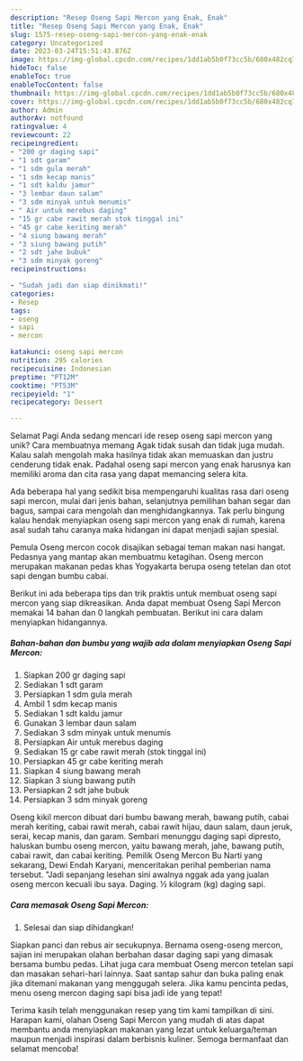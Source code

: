 ```yaml
---
description: "Resep Oseng Sapi Mercon yang Enak, Enak"
title: "Resep Oseng Sapi Mercon yang Enak, Enak"
slug: 1575-resep-oseng-sapi-mercon-yang-enak-enak
category: Uncategorized
date: 2023-03-24T15:51:43.876Z
image: https://img-global.cpcdn.com/recipes/1dd1ab5b0f73cc5b/680x482cq70/oseng-sapi-mercon-foto-resep-utama.jpg
hideToc: false
enableToc: true
enableTocContent: false
thumbnail: https://img-global.cpcdn.com/recipes/1dd1ab5b0f73cc5b/680x482cq70/oseng-sapi-mercon-foto-resep-utama.jpg
cover: https://img-global.cpcdn.com/recipes/1dd1ab5b0f73cc5b/680x482cq70/oseng-sapi-mercon-foto-resep-utama.jpg
author: Admin
authorAv: notfound
ratingvalue: 4
reviewcount: 22
recipeingredient:
- "200 gr daging sapi"
- "1 sdt garam"
- "1 sdm gula merah"
- "1 sdm kecap manis"
- "1 sdt kaldu jamur"
- "3 lembar daun salam"
- "3 sdm minyak untuk menumis"
- " Air untuk merebus daging"
- "15 gr cabe rawit merah stok tinggal ini"
- "45 gr cabe keriting merah"
- "4 siung bawang merah"
- "3 siung bawang putih"
- "2 sdt jahe bubuk"
- "3 sdm minyak goreng"
recipeinstructions:

- "Sudah jadi dan siap dinikmati!"
categories:
- Resep
tags:
- oseng
- sapi
- mercon

katakunci: oseng sapi mercon 
nutrition: 295 calories
recipecuisine: Indonesian
preptime: "PT12M"
cooktime: "PT53M"
recipeyield: "1"
recipecategory: Dessert

---
```



Selamat Pagi Anda sedang mencari ide resep oseng sapi mercon yang unik? Cara membuatnya memang Agak tidak susah dan tidak juga mudah. Kalau salah mengolah maka hasilnya tidak akan memuaskan dan justru cenderung tidak enak. Padahal oseng sapi mercon yang enak harusnya kan memiliki aroma dan cita rasa yang dapat memancing selera kita.


Ada beberapa hal yang sedikit bisa mempengaruhi kualitas rasa dari oseng sapi mercon, mulai dari jenis bahan, selanjutnya pemilihan bahan segar dan bagus, sampai cara mengolah dan menghidangkannya. Tak perlu bingung kalau hendak menyiapkan oseng sapi mercon yang enak di rumah, karena asal sudah tahu caranya maka hidangan ini dapat menjadi sajian spesial.

Pemula Oseng mercon cocok disajikan sebagai teman makan nasi hangat. Pedasnya yang mantap akan membuatmu ketagihan. Oseng mercon merupakan makanan pedas khas Yogyakarta berupa oseng tetelan dan otot sapi dengan bumbu cabai.


Berikut ini ada beberapa tips dan trik praktis untuk membuat oseng sapi mercon yang siap dikreasikan. Anda dapat membuat Oseng Sapi Mercon memakai 14 bahan dan 0 langkah pembuatan. Berikut ini cara dalam menyiapkan hidangannya.

<!--inarticleads1-->

##### Bahan-bahan dan bumbu yang wajib ada dalam menyiapkan Oseng Sapi Mercon:

1. Siapkan 200 gr daging sapi
1. Sediakan 1 sdt garam
1. Persiapkan 1 sdm gula merah
1. Ambil 1 sdm kecap manis
1. Sediakan 1 sdt kaldu jamur
1. Gunakan 3 lembar daun salam
1. Sediakan 3 sdm minyak untuk menumis
1. Persiapkan  Air untuk merebus daging
1. Sediakan 15 gr cabe rawit merah (stok tinggal ini)
1. Persiapkan 45 gr cabe keriting merah
1. Siapkan 4 siung bawang merah
1. Siapkan 3 siung bawang putih
1. Persiapkan 2 sdt jahe bubuk
1. Persiapkan 3 sdm minyak goreng


Oseng kikil mercon dibuat dari bumbu bawang merah, bawang putih, cabai merah keriting, cabai rawit merah, cabai rawit hijau, daun salam, daun jeruk, serai, kecap manis, dan garam. Sembari menunggu daging sapi dipresto, haluskan bumbu oseng mercon, yaitu bawang merah, jahe, bawang putih, cabai rawit, dan cabai keriting. Pemilik Oseng Mercon Bu Narti yang sekarang, Dewi Endah Karyani, menceritakan perihal pemberian nama tersebut. &#34;Jadi sepanjang lesehan sini awalnya nggak ada yang jualan oseng mercon kecuali ibu saya. Daging. ½ kilogram (kg) daging sapi. 

<!--inarticleads2-->

##### Cara memasak Oseng Sapi Mercon:


1. Selesai dan siap dihidangkan!

Siapkan panci dan rebus air secukupnya. Bernama oseng-oseng mercon, sajian ini merupakan olahan berbahan dasar daging sapi yang dimasak bersama bumbu pedas. Lihat juga cara membuat Oseng mercon tetelan sapi dan masakan sehari-hari lainnya. Saat santap sahur dan buka paling enak jika ditemani makanan yang menggugah selera. Jika kamu pencinta pedas, menu oseng mercon daging sapi bisa jadi ide yang tepat! 

Terima kasih telah menggunakan resep yang tim kami tampilkan di sini. Harapan kami, olahan Oseng Sapi Mercon yang mudah di atas dapat membantu anda menyiapkan makanan yang lezat untuk keluarga/teman maupun menjadi inspirasi dalam berbisnis kuliner. Semoga bermanfaat dan selamat mencoba!
